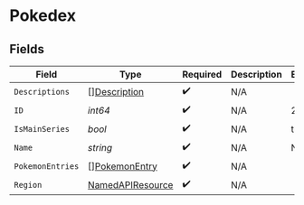 # Pokedex


## Fields

| Field                                                       | Type                                                        | Required                                                    | Description                                                 | Example                                                     |
| ----------------------------------------------------------- | ----------------------------------------------------------- | ----------------------------------------------------------- | ----------------------------------------------------------- | ----------------------------------------------------------- |
| `Descriptions`                                              | [][Description](../../models/shared/description.md)         | :heavy_check_mark:                                          | N/A                                                         |                                                             |
| `ID`                                                        | *int64*                                                     | :heavy_check_mark:                                          | N/A                                                         | 2                                                           |
| `IsMainSeries`                                              | *bool*                                                      | :heavy_check_mark:                                          | N/A                                                         | true                                                        |
| `Name`                                                      | *string*                                                    | :heavy_check_mark:                                          | N/A                                                         | National                                                    |
| `PokemonEntries`                                            | [][PokemonEntry](../../models/shared/pokemonentry.md)       | :heavy_check_mark:                                          | N/A                                                         |                                                             |
| `Region`                                                    | [NamedAPIResource](../../models/shared/namedapiresource.md) | :heavy_check_mark:                                          | N/A                                                         |                                                             |